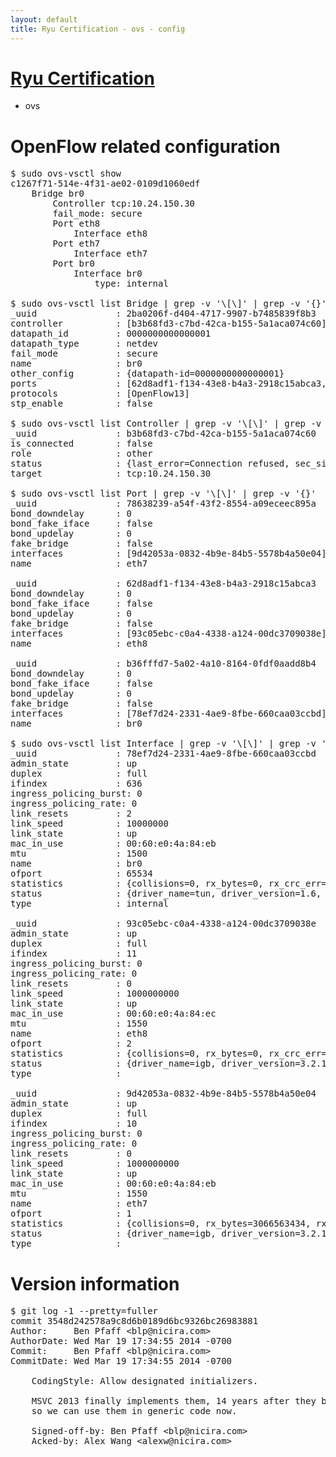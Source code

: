 ```yaml
---
layout: default
title: Ryu Certification - ovs - config
---
```

# [Ryu Certification](http://osrg.github.io/ryu/certification.html)
* ovs 

# OpenFlow related configuration
<pre>
$ sudo ovs-vsctl show
c1267f71-514e-4f31-ae02-0109d1060edf
    Bridge br0
        Controller tcp:10.24.150.30
        fail_mode: secure
        Port eth8
            Interface eth8
        Port eth7
            Interface eth7
        Port br0
            Interface br0
                type: internal

$ sudo ovs-vsctl list Bridge | grep -v '\[\]' | grep -v '{}'
_uuid               : 2ba0206f-d404-4717-9907-b7485839f8b3
controller          : [b3b68fd3-c7bd-42ca-b155-5a1aca074c60]
datapath_id         : 0000000000000001
datapath_type       : netdev
fail_mode           : secure
name                : br0
other_config        : {datapath-id=0000000000000001}
ports               : [62d8adf1-f134-43e8-b4a3-2918c15abca3, 78638239-a54f-43f2-8554-a09eceec895a, b36fffd7-5a02-4a10-8164-0fdf0aadd8b4]
protocols           : [OpenFlow13]
stp_enable          : false

$ sudo ovs-vsctl list Controller | grep -v '\[\]' | grep -v '{}'
_uuid               : b3b68fd3-c7bd-42ca-b155-5a1aca074c60
is_connected        : false
role                : other
status              : {last_error=Connection refused, sec_since_connect=377, sec_since_disconnect=1, state=BACKOFF}
target              : tcp:10.24.150.30

$ sudo ovs-vsctl list Port | grep -v '\[\]' | grep -v '{}'
_uuid               : 78638239-a54f-43f2-8554-a09eceec895a
bond_downdelay      : 0
bond_fake_iface     : false
bond_updelay        : 0
fake_bridge         : false
interfaces          : [9d42053a-0832-4b9e-84b5-5578b4a50e04]
name                : eth7

_uuid               : 62d8adf1-f134-43e8-b4a3-2918c15abca3
bond_downdelay      : 0
bond_fake_iface     : false
bond_updelay        : 0
fake_bridge         : false
interfaces          : [93c05ebc-c0a4-4338-a124-00dc3709038e]
name                : eth8

_uuid               : b36fffd7-5a02-4a10-8164-0fdf0aadd8b4
bond_downdelay      : 0
bond_fake_iface     : false
bond_updelay        : 0
fake_bridge         : false
interfaces          : [78ef7d24-2331-4ae9-8fbe-660caa03ccbd]
name                : br0

$ sudo ovs-vsctl list Interface | grep -v '\[\]' | grep -v '{}'
_uuid               : 78ef7d24-2331-4ae9-8fbe-660caa03ccbd
admin_state         : up
duplex              : full
ifindex             : 636
ingress_policing_burst: 0
ingress_policing_rate: 0
link_resets         : 2
link_speed          : 10000000
link_state          : up
mac_in_use          : 00:60:e0:4a:84:eb
mtu                 : 1500
name                : br0
ofport              : 65534
statistics          : {collisions=0, rx_bytes=0, rx_crc_err=0, rx_dropped=0, rx_errors=0, rx_frame_err=0, rx_over_err=0, rx_packets=0, tx_bytes=0, tx_dropped=0, tx_errors=0, tx_packets=0}
status              : {driver_name=tun, driver_version=1.6, firmware_version=N/A}
type                : internal

_uuid               : 93c05ebc-c0a4-4338-a124-00dc3709038e
admin_state         : up
duplex              : full
ifindex             : 11
ingress_policing_burst: 0
ingress_policing_rate: 0
link_resets         : 0
link_speed          : 1000000000
link_state          : up
mac_in_use          : 00:60:e0:4a:84:ec
mtu                 : 1550
name                : eth8
ofport              : 2
statistics          : {collisions=0, rx_bytes=0, rx_crc_err=0, rx_dropped=0, rx_errors=0, rx_frame_err=0, rx_over_err=0, rx_packets=0, tx_bytes=4683066, tx_dropped=0, tx_errors=0, tx_packets=49938}
status              : {driver_name=igb, driver_version=3.2.10-k, firmware_version=3.10-0}
type                : 

_uuid               : 9d42053a-0832-4b9e-84b5-5578b4a50e04
admin_state         : up
duplex              : full
ifindex             : 10
ingress_policing_burst: 0
ingress_policing_rate: 0
link_resets         : 0
link_speed          : 1000000000
link_state          : up
mac_in_use          : 00:60:e0:4a:84:eb
mtu                 : 1550
name                : eth7
ofport              : 1
statistics          : {collisions=0, rx_bytes=3066563434, rx_crc_err=0, rx_dropped=0, rx_errors=0, rx_frame_err=0, rx_over_err=0, rx_packets=72668729, tx_bytes=0, tx_dropped=0, tx_errors=0, tx_packets=0}
status              : {driver_name=igb, driver_version=3.2.10-k, firmware_version=3.10-0}
type                : 
</pre>

# Version information
<pre>
$ git log -1 --pretty=fuller
commit 3548d242578a9c8d6b0189d6bc9326bc26983881
Author:     Ben Pfaff &lt;blp@nicira.com&gt;
AuthorDate: Wed Mar 19 17:34:55 2014 -0700
Commit:     Ben Pfaff &lt;blp@nicira.com&gt;
CommitDate: Wed Mar 19 17:34:55 2014 -0700

    CodingStyle: Allow designated initializers.
    
    MSVC 2013 finally implements them, 14 years after they became part of C,
    so we can use them in generic code now.
    
    Signed-off-by: Ben Pfaff &lt;blp@nicira.com&gt;
    Acked-by: Alex Wang &lt;alexw@nicira.com&gt;
</pre>
